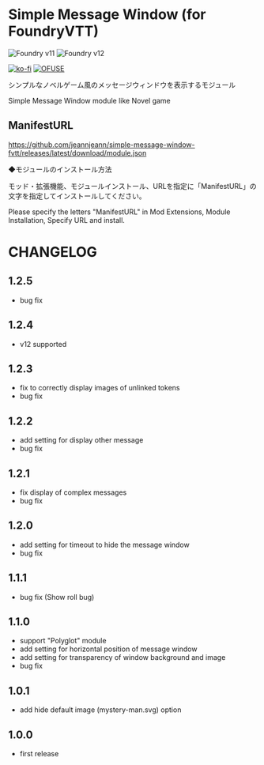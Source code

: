 # Simple Message Window (for FoundryVTT)

![Foundry v11](https://img.shields.io/badge/foundry-v11-green)
![Foundry v12](https://img.shields.io/badge/foundry-v12-green)

[![ko-fi](https://ko-fi.com/img/githubbutton_sm.svg)](https://ko-fi.com/X8X415YUSP)
[![OFUSE](https://img.shields.io/badge/OFUSE-9cf.svg?style=for-the-badge)](https://ofuse.me/o?uid=81619)

シンプルなノベルゲーム風のメッセージウィンドウを表示するモジュール

Simple Message Window module like Novel game

## ManifestURL

https://github.com/jeannjeann/simple-message-window-fvtt/releases/latest/download/module.json

◆モジュールのインストール方法

モッド・拡張機能、モジュールインストール、URLを指定に「ManifestURL」の文字を指定してインストールしてください。

Please specify the letters "ManifestURL" in Mod Extensions, Module Installation, Specify URL and install.

# CHANGELOG

## 1.2.5
- bug fix

## 1.2.4
- v12 supported

## 1.2.3
- fix to correctly display images of unlinked tokens
- bug fix

## 1.2.2
- add setting for display other message
- bug fix

## 1.2.1
- fix display of complex messages
- bug fix

## 1.2.0
- add setting for timeout to hide the message window
- bug fix

## 1.1.1
- bug fix (Show roll bug)

## 1.1.0
- support "Polyglot" module
- add setting for horizontal position of message window
- add setting for transparency of window background and image
- bug fix

## 1.0.1
- add hide default image (mystery-man.svg) option

## 1.0.0
- first release